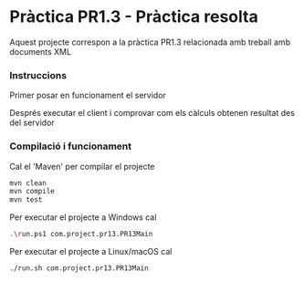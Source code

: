# Pràctica PR1.3 - Pràctica resolta #

Aquest projecte correspon a la pràctica PR1.3 relacionada amb treball amb documents XML

### Instruccions ###

Primer posar en funcionament el servidor

Després executar el client i comprovar com els càlculs obtenen resultat des del servidor

### Compilació i funcionament ###

Cal el 'Maven' per compilar el projecte
```bash
mvn clean
mvn compile
mvn test
```

Per executar el projecte a Windows cal
```bash
.\run.ps1 com.project.pr13.PR13Main
```

Per executar el projecte a Linux/macOS cal
```bash
./run.sh com.project.pr13.PR13Main
```
